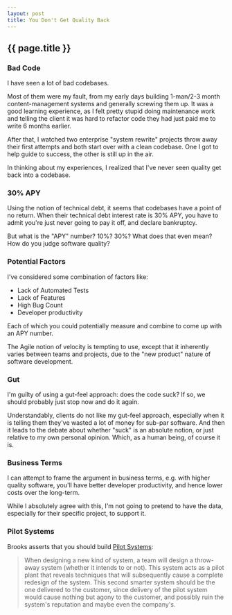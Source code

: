 ```yaml
---
layout: post
title: You Don't Get Quality Back
---
```


<h2>{{ page.title }}</h2>

### Bad Code

I have seen a lot of bad codebases.

Most of them were my fault, from my early days building 1-man/2-3 month content-management systems and generally screwing them up. It was a good learning experience, as I felt pretty stupid doing maintenance work and telling the client it was hard to refactor code they had just paid me to write 6 months earlier.

After that, I watched two enterprise "system rewrite" projects throw away their first attempts and both start over with a clean codebase. One I got to help guide to success, the other is still up in the air.

In thinking about my experiences, I realized that I've never seen quality get back into a codebase.

### 30% APY

Using the notion of technical debt, it seems that codebases have a point of no return. When their technical debt interest rate is 30% APY, you have to admit you're just never going to pay it off, and declare bankruptcy.

But what is the "APY" number? 10%? 30%? What does that even mean? How do you judge software quality?

### Potential Factors

I've considered some combination of factors like:

* Lack of Automated Tests
* Lack of Features
* High Bug Count
* Developer productivity

Each of which you could potentially measure and combine to come up with an APY number.

The Agile notion of velocity is tempting to use, except that it inherently varies between teams and projects, due to the "new product" nature of software development.

### Gut

I'm guilty of using a gut-feel approach: does the code suck? If so, we should probably just stop now and do it again.

Understandably, clients do not like my gut-feel approach, especially when it is telling them they've wasted a lot of money for sub-par software. And then it leads to the debate about whether "suck" is an absolute notion, or just relative to my own personal opinion. Which, as a human being, of course it is.

### Business Terms

I can attempt to frame the argument in business terms, e.g. with higher quality software, you'll have better developer productivity, and hence lower costs over the long-term.

While I absolutely agree with this, I'm not going to pretend to have the data, especially for their specific project, to support it.

### Pilot Systems

Brooks asserts that you should build [Pilot Systems](http://en.wikipedia.org/wiki/The_Mythical_Man-Month):

<blockquote>
When designing a new kind of system, a team will design a throw-away system (whether it intends to or not). This system acts as a pilot plant that reveals techniques that will subsequently cause a complete redesign of the system. This second smarter system should be the one delivered to the customer, since delivery of the pilot system would cause nothing but agony to the customer, and possibly ruin the system's reputation and maybe even the company's.
</blockquote>



